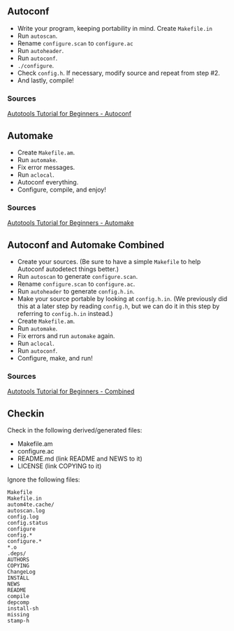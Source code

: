 ## Autoconf

- Write your program, keeping portability in mind. Create `Makefile.in`
- Run `autoscan`.
- Rename `configure.scan` to `configure.ac`
- Run `autoheader`.
- Run `autoconf`.
- `./configure`.
- Check `config.h`. If necessary, modify source and repeat from step #2.
- And lastly, compile!

### Sources

[Autotools Tutorial for Beginners - Autoconf](http://markuskimius.wikidot.com/programming:tut:autotools:3)

## Automake

- Create `Makefile.am`.
- Run `automake`.
- Fix error messages.
- Run `aclocal`.
- Autoconf everything.
- Configure, compile, and enjoy!

### Sources

[Autotools Tutorial for Beginners - Automake](http://markuskimius.wikidot.com/programming:tut:autotools:4)


## Autoconf and Automake Combined

- Create your sources. (Be sure to have a simple `Makefile` to help Autoconf autodetect things better.)
- Run `autoscan` to generate `configure.scan`.
- Rename `configure.scan` to `configure.ac`.
- Run `autoheader` to generate `config.h.in`.
- Make your source portable by looking at `config.h.in`. (We previously did this at a later step by reading `config.h`, but we can do it in this step by referring to `config.h.in` instead.)
- Create `Makefile.am`.
- Run `automake`.
- Fix errors and run `automake` again.
- Run `aclocal`.
- Run `autoconf`.
- Configure, make, and run!

### Sources

[Autotools Tutorial for Beginners - Combined](http://markuskimius.wikidot.com/programming:tut:autotools:5)

## Checkin

Check in the following derived/generated files:

- Makefile.am
- configure.ac
- README.md (link README and NEWS to it)
- LICENSE (link COPYING to it)

Ignore the following files:

```
Makefile
Makefile.in
autom4te.cache/
autoscan.log
config.log
config.status
configure
config.*
configure.*
*.o
.deps/
AUTHORS
COPYING
ChangeLog
INSTALL
NEWS
README
compile
depcomp
install-sh
missing
stamp-h
```
